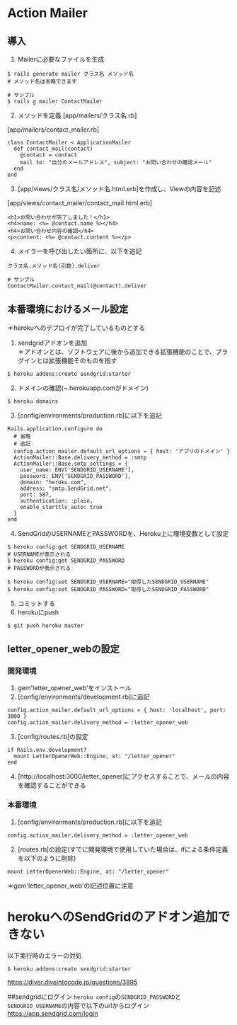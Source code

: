 # Action Mailer
## 導入
1. Mailerに必要なファイルを生成
```
$ rails generate mailer クラス名 メソッド名
# メソッド名は省略できます

# サンプル
$ rails g mailer ContactMailer
```
2. メソッドを定義
[app/mailers/クラス名.rb]

[app/mailers/contact_mailer.rb]
```
class ContactMailer < ApplicationMailer
  def contact_mail(contact)
    @contact = contact
    mail to: "自分のメールアドレス", subject: "お問い合わせの確認メール"
  end
end
```
3. [app/views/クラス名/メソッド名.html.erb]を作成し、Viewの内容を記述

[app/views/contact_mailer/contact_mail.html.erb]
```
<h1>お問い合わせが完了しました！</h1>
<h4>name: <%= @contact.name %></h4>
<h4>お問い合わせ内容の確認</h4>
<p>content: <%= @contact.content %></p>
```
4. メイラーを呼び出したい箇所に、以下を追記
```
クラス名.メソッド名(引数).deliver

# サンプル
ContactMailer.contact_mail(@contact).deliver
```
## 本番環境におけるメール設定
＊herokuへのデプロイが完了しているものとする

1. sendgridアドオンを追加
<br>＊アドオンとは、ソフトウェアに後から追加できる拡張機能のことで、プラグインとは拡張機能そのものを指す
```
$ heroku addons:create sendgrid:starter
```
2. ドメインの確認(~.herokuapp.comがドメイン)
```
$ heroku domains
```
3. [config/environments/production.rb]に以下を追記
```
Rails.application.configure do
  # 省略
  # 追記
  config.action_mailer.default_url_options = { host: 'アプリのドメイン' }
  ActionMailer::Base.delivery_method = :smtp
  ActionMailer::Base.smtp_settings = {
    user_name: ENV['SENDGRID_USERNAME'],
    password: ENV['SENDGRID_PASSWORD'],
    domain: "heroku.com",
    address: "smtp.SendGrid.net",
    port: 587,
    authentication: :plain,
    enable_starttls_auto: true
  }
end
```
4. SendGridのUSERNAMEとPASSWORDを、Heroku上に環境変数として設定
```
$ heroku config:get SENDGRID_USERNAME
# USERNAMEが表示される
$ heroku config:get SENDGRID_PASSWORD
# PASSWORDが表示される

$ heroku config:set SENDGRID_USERNAME="取得したSENDGRID_USERNAME"
$ heroku config:set SENDGRID_PASSWORD="取得したSENDGRID_PASSWORD"
```
5. コミットする
6. herokuにpush
```
$ git push heroku master 
```
## letter_opener_webの設定
### 開発環境
1. gem'letter_opener_web'をインストール
2. [config/environments/development.rb]に追記
```
config.action_mailer.default_url_options = { host: 'localhost', port: 3000 }
config.action_mailer.delivery_method = :letter_opener_web
```
3. [config/routes.rb]の設定
```
if Rails.env.development?
  mount LetterOpenerWeb::Engine, at: "/letter_opener"
end
```
4. [http://localhost:3000/letter_opener]にアクセスすることで、メールの内容を確認することができる
### 本番環境
1. [config/environments/production.rb]に以下を追記
```
config.action_mailer.delivery_method = :letter_opener_web
```
2. [routes.rb]の設定(すでに開発環境で使用していた場合は、ifによる条件定義を以下のように削除)
```
mount LetterOpenerWeb::Engine, at: "/letter_opener"
```
＊gem'letter_opener_web'の記述位置に注意

# herokuへのSendGridのアドオン追加できない
以下実行時のエラーの対処
```
$ heroku addons:create sendgrid:starter
```
https://diver.diveintocode.jp/questions/3895


##sendgridにログイン
`heroku config`の`SENDGRID_PASSWORD`と`SENDGRID_USERNAME`の内容で以下のurlからログイン
https://app.sendgrid.com/login
